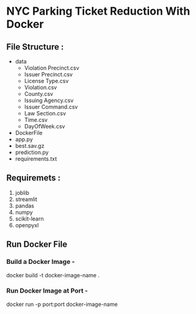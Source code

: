 
# NYC Parking Ticket Reduction With Docker

## File Structure :
- data
    - Violation Precinct.csv    
    - Issuer Precinct.csv
    - License Type.csv
    - Violation.csv
    - County.csv
    - Issuing Agency.csv
    - Issuer Command.csv
    - Law Section.csv
    - Time.csv
    - DayOfWeek.csv
- DockerFile 
- app.py
- best.sav.gz
- prediction.py
- requirements.txt

## Requiremets :
1) joblib
2) streamlit
3) pandas
4) numpy
5) scikit-learn
6) openpyxl

## Run Docker File

### Build a Docker Image - 
docker build -t docker-image-name . 

### Run Docker Image at Port - 
docker run -p port:port docker-image-name
